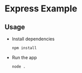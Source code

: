 # Express Example

## Usage

* Install dependencies
  ```bash
  npm install
  ```

* Run the app
  ```bash
  node .
  ```

